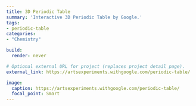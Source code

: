 ```yaml
---
title: 3D Periodic Table
summary: 'Interactive 3D Periodic Table by Google.'
tags:
- periodic-table
categories:
- "Chemistry"

build:
  render: never

# Optional external URL for project (replaces project detail page).
external_link: https://artsexperiments.withgoogle.com/periodic-table/

image:
  caption: https://artsexperiments.withgoogle.com/periodic-table/
  focal_point: Smart
---
```

